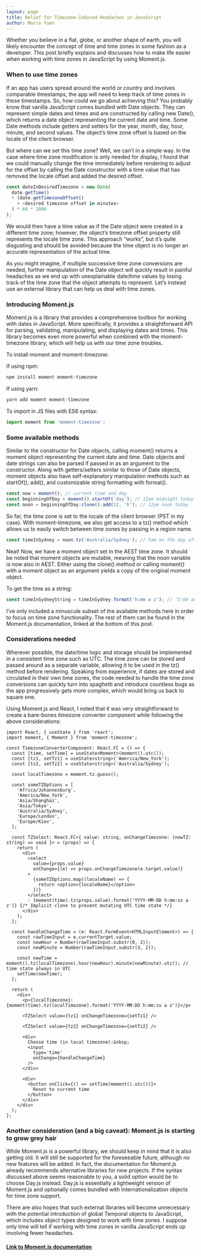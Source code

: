 ```yaml
---
layout: page
title: Relief for Timezone-Induced Headaches in JavaScript
author: Marco Yuen
---
```


Whether you believe in a flat, globe, or another shape of earth, you will likely encounter the concept of time and time zones in some fashion as a developer. This post briefly explains and discusses how to make life easier when working with time zones in JavaScript by using Moment.js.

<!--more-->


### When to use time zones

If an app has users spread around the world or country and involves comparable timestamps, the app will need to keep track of time zones in these timestamps. So, how could we go about achieving this? You probably know that vanilla JavaScript comes bundled with Date objects. They can represent simple dates and times and are constructed by calling new Date(), which returns a date object representing the current date and time. Some Date methods include getters and setters for the year, month, day, hour, minute, and second values. The object’s time zone offset is based on the locale of the client browser. 

But where can we set this time zone? Well, we can’t in a simple way. In the case where time zone modification is only needed for display, I found that we could manually change the time immediately before rendering to adjust for the offset by calling the Date constructor with a time value that has removed the locale offset and added the desired offset. 

```javascript
const dateInDesiredTimezone = new Date(
  date.getTime() 
  + (date.getTimezoneOffset() 
    + <desired timezone offset in minutes>
  ) * 60 * 1000
);
```
We would then have a time value as if the Date object were created in a different time zone; however, the object’s timezone offset property still represents the locale time zone. This approach “works”, but it’s quite disgusting and should be avoided because the time object is no longer an accurate representation of the actual time. 

As you might imagine, if multiple successive time zone conversions are needed, further manipulation of the Date object will quickly result in painful headaches as we end up with unexplainable date/time values by losing track of the time zone that the object attempts to represent. Let’s instead use an external library that can help us deal with time zones.

### Introducing Moment.js

Moment.js is a library that provides a comprehensive toolbox for working with dates in JavaScript. More specifically, it provides a straightforward API for parsing, validating, manipulating, and displaying dates and times. This library becomes even more powerful when combined with the moment-timezone library, which will help us with our time zone troubles.

To install moment and moment-timezone:

If using npm:
```bash
npm install moment moment-timezone
```

If using yarn:
```bash
yarn add moment moment-timezone
```
To import in JS files with ES6 syntax:
```javascript
import moment from 'moment-timezone';
```

### Some available methods

Similar to the constructor for Date objects, calling moment() returns a moment object representing the current date and time. Date objects and date strings can also be parsed if passed in as an argument to the constructor. Along with getters/setters similar to those of Date objects, moment objects also have self-explanatory manipulation methods such as startOf(), add(), and customizable string formatting with format().

```javascript
const now = moment(); // current time and day
const beginningOfDay = moment().startOf('day'); // 12am midnight today
const noon = beginningOfDay.clone().add(12, 'h'); // 12pm noon today
```

So far, the time zone is set to the locale of the client browser (PST in my case). With moment-timezone, we also get access to a tz() method which allows us to easily switch between time zones by passing in a region name.

```javascript
const timeInSydney = noon.tz('Australia/Sydney'); // 5am on the day after (assuming the noon object was in PST) 
```

Neat! Now, we have a moment object set in the AEST time zone. It should be noted that moment objects are mutable, meaning that the noon variable is now also in AEST. Either using the clone() method or calling moment() with a moment object as an argument yields a copy of the original moment object.

To get the time as a string:

```javascript
const timeInSydneyString = timeInSydney.format('h:mm a z'); // ‘5:00 am AEST’
```

I’ve only included a minuscule subset of the available methods here in order to focus on time zone functionality. The rest of them can be found in the Moment.js documentation, linked at the bottom of this post.

### Considerations needed

Wherever possible, the date/time logic and storage should be implemented in a consistent time zone such as UTC. The time zone can be stored and passed around as a separate variable, allowing it to be used in the tz() method before rendering. Speaking from experience, if dates are stored and circulated in their own time zones, the code needed to handle the time zone conversions can quickly turn into spaghetti and introduce countless bugs as the app progressively gets more complex, which would bring us back to square one.

Using Moment.js and React, I noted that it was very straightforward to create a bare-bones timezone converter component while following the above considerations:

```tsx
import React, { useState } from 'react';
import moment, { Moment } from 'moment-timezone';

const TimezoneConverterComponent: React.FC = () => {
  const [time, setTime] = useState<Moment>(moment().utc());
  const [tz1, setTz1] = useState<string>('America/New_York');
  const [tz2, setTz2] = useState<string>('Australia/Sydney');

  const localTimezone = moment.tz.guess();

  const someTZOptions = [
    'Africa/Johannesburg',
    'America/New_York',
    'Asia/Shanghai',
    'Asia/Tokyo',
    'Australia/Sydney',
    'Europe/London',
    'Europe/Kiev',
  ];

  const TZSelect: React.FC<{ value: string, onChangeTimezone: (newTZ: string) => void }> = (props) => {
    return (
      <div>
        <select 
          value={props.value}
          onChange={(e) => props.onChangeTimezone(e.target.value)}
        >
          {someTZOptions.map((localeName) => {
            return <option>{localeName}</option>
          })}
        </select>
        : {moment(time).tz(props.value).format('YYYY-MM-DD h:mm:ss a z')} {/* Implicit clone to prevent mutating UTC time state */}
      </div>
    );
  };

  const handleChangeTime = (e: React.FormEvent<HTMLInputElement>) => {
    const rawTimeInput = e.currentTarget.value;
    const newHour = Number(rawTimeInput.substr(0, 2));
    const newMinute = Number(rawTimeInput.substr(3, 2));

    const newTime = moment().tz(localTimezone).hour(newHour).minute(newMinute).utc(); // time state always in UTC
    setTime(newTime);
  };

  return (
    <div>
      <p>{localTimezone}: {moment(time).tz(localTimezone).format('YYYY-MM-DD h:mm:ss a z')}</p>

      <TZSelect value={tz1} onChangeTimezone={setTz1} />

      <TZSelect value={tz2} onChangeTimezone={setTz2} />

      <div>
        Choose time (in local timezone):&nbsp;
        <input
          type='time'
          onChange={handleChangeTime}
        />
      </div>

      <div>
        <button onClick={() => setTime(moment().utc())}>
          Reset to current time
        </button>
      </div>
    </div>
  );
};
```

### Another consideration (and a big caveat): Moment.js is starting to grow grey hair

While Moment.js is a powerful library, we should keep in mind that it is also getting old. It will still be supported for the foreseeable future, although no new features will be added. In fact, the documentation for Moment.js already recommends alternative libraries for new projects. If the syntax discussed above seems reasonable to you, a solid option would be to choose Day.js instead. Day.js is essentially a lightweight version of Moment.js and optionally comes bundled with Internationalization objects for time zone support.

There are also hopes that such external libraries will become unnecessary with the potential introduction of global Temporal objects to JavaScript, which includes object types designed to work with time zones. I suppose only time will tell if working with time zones in vanilla JavaScript ends up involving fewer headaches.


#### [Link to Moment.js documentation](https://momentjs.com/docs/)
